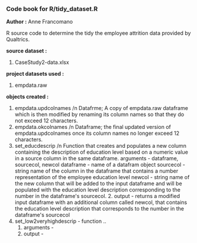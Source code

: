 ### Code book for R/tidy_dataset.R
**Author :** Anne Francomano

R source code to determine the tidy the employee attrition data provided by Qualtrics.

**source dataset :** 
1) CaseStudy2-data.xlsx

**project datasets used :**
1) empdata.raw

**objects created :**
1. empdata.updcolnames /n Datafrme; A copy of empdata.raw dataframe which is then modified by renaming its column names so that they do not exceed 12 characters. 
2. empdata.okcolnames /n Dataframe; the final updated version of empdata.updcolnames once its column names no longer exceed 12 characters.
3. set_educdescrip /n Function that creates and populates a new column containing the description of education level based on a numeric value in a source column in the same dataframe.
        arguments - dataframe, sourcecol, newcol
        dataframe - name of a datafram object
        sourcecol - string name of the column in the dataframe that contains a number representation of the employee education level
        newcol - string name of the new column that will be added to the input dataframe and will be populated with the education level description corresponding to the number in the dataframe's sourcecol.
    2. output  - returns a modified input dataframe with an additional column called newcol, that contains the education level description that corresponds to the number in the dataframe's sourcecol 
4. set_low2veryhighdescrip - function ..  
    1. arguments -
    2. output  -
